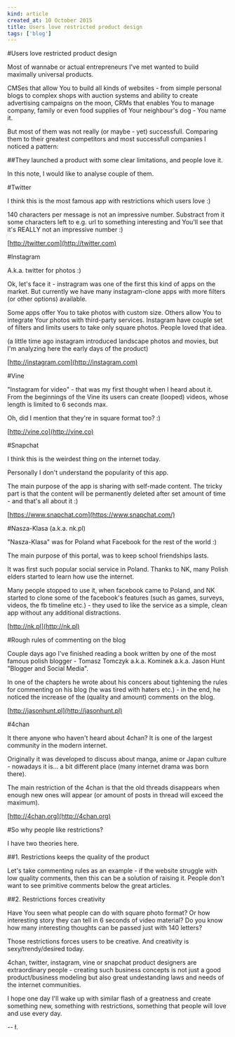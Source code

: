 ```yaml
---
kind: article
created_at: 10 October 2015
title: Users love restricted product design
tags: ['blog']
---
```


#Users love restricted product design

Most of wannabe or actual entrepreneurs I've met wanted to build maximally universal products. 

CMSes that allow You to build all kinds of websites - from simple personal blogs to complex shops with auction systems and ability to create advertising campaigns on the moon, CRMs that enables You to manage company, family or even food supplies of Your neighbour's dog - You name it.

But most of them was not really (or maybe - yet) successfull. Comparing them to their greatest competitors and most successfull companies I noticed a pattern:

##They launched a product with some clear limitations, and people love it.

In this note, I would like to analyse couple of them.

#Twitter

I think this is the most famous app with restrictions which users love :)

140 characters per message is not an impressive number. Substract from it some characters left to e.g. url to something interesting and You'll see that it's REALLY not an impressive number :)

[http://twitter.com](http://twitter.com)

#Instagram

A.k.a. twitter for photos :)

Ok, let's face it - instragram was one of the first this kind of apps on the market. But currently we have many instagram-clone apps with more filters (or other options) available. 

Some apps offer You to take photos with custom size. Others allow You to integrate Your photos with third-party services. Instagram have couple set of filters and limits users to take only square photos. People loved that idea.

(a little time ago instagram introduced landscape photos and movies, but I'm analyzing here the early days of the product)

[http://instagram.com](http://instagram.com)

#Vine

"Instagram for video" - that was my first thought when I heard about it. From the beginnings of the Vine its users can create (looped) videos, whose length is limited to 6 seconds max.

Oh, did I mention that they're in square format too? :)

[http://vine.co](http://vine.co)

#Snapchat

I think this is the weirdest thing on the internet today.

Personally I don't understand the popularity of this app. 

The main purpose of the app is sharing with self-made content. The tricky part is that the content will be permanently deleted after set amount of time - and that's all about it :)

[https://www.snapchat.com](https://www.snapchat.com/)

#Nasza-Klasa (a.k.a. nk.pl)

"Nasza-Klasa" was for Poland what Facebook for the rest of the world :)

The main purpose of this portal, was to keep school friendships lasts. 

It was first such popular social service in Poland. Thanks to NK, many Polish elders started to learn how use the internet.

Many people stopped to use it, when facebook came to Poland, and NK started to clone some of the facebook's features (such as games, surveys, videos, the fb timeline etc.) - they used to like the service as a simple, clean app without any additional distractions.

[http://nk.pl](http://nk.pl) 

#Rough rules of commenting on the blog

Couple days ago I've finished reading a book written by one of the most famous polish blogger - Tomasz Tomczyk a.k.a. Kominek a.k.a. Jason Hunt "Blogger and Social Media".

In one of the chapters he wrote about his concers about tightening the rules for commenting on his blog (he was tired with haters etc.) - in the end, he noticed the increase of the (quality and amount) comments on the blog.

[http://jasonhunt.pl](http://jasonhunt.pl)

#4chan

It there anyone who haven't heard about 4chan? It is one of the largest community in the modern internet. 

Originally it was developed to discuss about manga, anime or Japan culture - nowadays it is... a bit different place (many internet drama was born there).

The main restriction of the 4chan is that the old threads disappears when enough new ones will appear (or amount of posts in thread will exceed the maximum).

[http://4chan.org](http://4chan.org)

#So why people like restrictions?

I have two theories here.

#\#1. Restrictions keeps the quality of the product

Let's take commenting rules as an example - if the website struggle with low quality comments, then this can be a solution of raising it. People don't want to see primitive comments below the great articles. 

#\#2. Restrictions forces creativity

Have You seen what people can do with square photo format? Or how interesting story they can tell in 6 seconds of video material? Do you know how many interesting thoughts can be passed just with 140 letters? 

Those restrictions forces users to be creative. And creativity is sexy/trendy/desired today. 

4chan, twitter, instagram, vine or snapchat product designers are extraordinary people - creating such business concepts is not just a good product/business modeling but also great undestanding laws and needs of the internet communities.

I hope one day I'll wake up with similar flash of a greatness and create something new, something with restrictions, something that people will love and use every day. 

-- ł.
